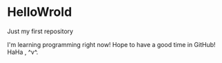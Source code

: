 # HelloWrold
Just my first repository

I'm learning programming right now! Hope to have a good time in GitHub! HaHa , ^v^.
